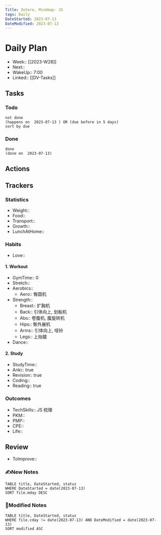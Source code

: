 ```yaml
---
Title: Zotero, Mindmap- JS
tags: Daily
DateStarted: 2023-07-13
DateModified: 2023-07-13
---
```

# Daily Plan
- Week:: [[2023-W28]]
- Next:: 
- WakeUp:: 7:00
- Linked:: [[DV-Tasks]]
## Tasks
### Todo
```tasks
not done
(happens on  2023-07-13 ) OR (due before in 5 days)
sort by due
```
### Done
```tasks
done
(done on  2023-07-13)
```
## Actions
## Trackers 
### Statistics 
- Weight::
- Food:: 
- Transport:: 
- Growth::
- LunchAtHome:: 
### Habits
- Love::
#### 1. Workout
- GymTime:: 0
- Stretch::
- Aerobics:: 
	- Aero:: 臀圆机
- Strength:: 
	- Breast:: 扩胸机
	- Back:: 引体向上, 划船机
	- Abs:: 卷腹机, 腹旋转机
	- Hips:: 臀外展机
	- Arms:: 引体向上, 哑铃
	- Legs:: 上抬腿
- Dance::
#### 2. Study
- StudyTime::
- Anki:: true
- Revision:: true
- Coding:: 
- Reading:: true
### Outcomes
- TechSkills:: JS 梳理
- PKM:: 
- PMP:: 
- CPE::
- Life:: 
## Review
- ToImprove::  
### ✍️New Notes

```dataview
TABLE title, DateStarted, status
WHERE DateStarted = date(2023-07-13)     
SORT file.mday DESC
```

### 📝Modified Notes

```dataview
TABLE title, DateStarted, status
WHERE file.cday != date(2023-07-13) AND DateModified = date(2023-07-13)
SORT modified ASC
```
